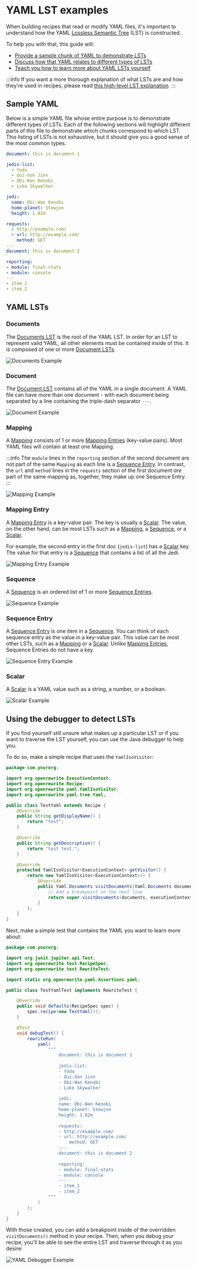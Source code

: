 # YAML LST examples

When building recipes that read or modify YAML files, it's important to understand how the YAML [Lossless Semantic Tree](./lossless-semantic-trees.md) (LST) is constructed.  

To help you with that, this guide will:

* [Provide a sample chunk of YAML to demonstrate LSTs](#sample-yaml)
* [Discuss how that YAML relates to different types of LSTs](#yaml-lsts)
* [Teach you how to learn more about YAML LSTs yourself](#using-the-debugger-to-detect-lsts) 

:::info
If you want a more thorough explanation of what LSTs are and how they're used in recipes, please read [this high-level LST explanation](./lst-examples.md#high-level-lst-explanation).
:::

## Sample YAML

Below is a simple YAML file whose entire purpose is to demonstrate different types of LSTs. Each of the following sections will highlight different parts of this file to demonstrate which chunks correspond to which LST. This listing of LSTs is not exhaustive, but it should give you a good sense of the most common types.

```yaml
document: this is document 1

jedis-list:
  - Yoda
  - Qui-Gon Jinn
  - Obi-Wan Kenobi
  - Luke Skywalker

jedi:
  name: Obi-Wan Kenobi
  home-planet: Stewjon
  height: 1.82m

requests:
  - http://example.com/
  - url: http://example.com/
    method: GET
---
document: this is document 2

reporting:
- module: final-stats
- module: console
---
- item_1
- item_2
```

## YAML LSTs

### Documents

The [Documents LST](https://github.com/openrewrite/rewrite/blob/v7.35.0/rewrite-yaml/src/main/java/org/openrewrite/yaml/tree/Yaml.java#L65-L129) is the root of the YAML LST. In order for an LST to represent valid YAML, all other elements must be contained inside of this. It is composed of one or more [Document LSTs](#document).

![Documents Example](./assets/Documents.png)

### Document

The [Document LST](https://github.com/openrewrite/rewrite/blob/v7.35.0/rewrite-yaml/src/main/java/org/openrewrite/yaml/tree/Yaml.java#L134-L187) contains all of the YAML in a single document. A YAML file can have more than one document - with each document being separated by a line containing the triple-dash separator `---`.

![Document Example](./assets/Document.png)

### Mapping

A [Mapping](https://github.com/openrewrite/rewrite/blob/v7.35.0/rewrite-yaml/src/main/java/org/openrewrite/yaml/tree/Yaml.java#L232-L305) consists of 1 or more [Mapping Entries](#mapping-entry) (key-value pairs). Most YAML files will contain at least one Mapping.

:::info
The `module` lines in the `reporting` section of the second document are not part of the same `Mapping` as each line is a [Sequence Entry](#sequence-entry). In contrast, the `url` and `method` lines in the `requests` section of the first document _are_ part of the same mapping as, together, they make up one Sequence Entry.
:::

![Mapping Example](./assets/Mapping.png)

### Mapping Entry

A [Mapping Entry](https://github.com/openrewrite/rewrite/blob/v7.35.0/rewrite-yaml/src/main/java/org/openrewrite/yaml/tree/Yaml.java#L281-L304) is a key-value pair. The key is usually a [Scalar](#scalar). The value, on the other hand, can be most LSTs such as a [Mapping](#mapping), a [Sequence](#sequence), or a [Scalar](#scalar).

For example, the second entry in the first doc (`jedis-list`) has a [Scalar](#scalar) key. The value for that entry is a [Sequence](#sequence) that contains a list of all the Jedi.

![Mapping Entry Example](./assets/MappingEntry.png)

### Sequence

A [Sequence](https://github.com/openrewrite/rewrite/blob/v7.35.0/rewrite-yaml/src/main/java/org/openrewrite/yaml/tree/Yaml.java#L311-L405) is an ordered list of 1 or more [Sequence Entries](#sequence-entry).

![Sequence Example](./assets/Sequence.png)

### Sequence Entry

A [Sequence Entry](https://github.com/openrewrite/rewrite/blob/v7.35.0/rewrite-yaml/src/main/java/org/openrewrite/yaml/tree/Yaml.java#L361-L404) is one item in a [Sequence](#sequence). You can think of each sequence entry as the value in a key-value pair. This value can be most other LSTs, such as a [Mapping](#mapping) or a [Scalar](#scalar). Unlike [Mapping Entries](#mapping-entry), Sequence Entries do not have a key.

![Sequence Entry Example](./assets/SequenceEntry.png)

### Scalar

A [Scalar](https://github.com/openrewrite/rewrite/blob/v7.35.0/rewrite-yaml/src/main/java/org/openrewrite/yaml/tree/Yaml.java#L192-L226) is a YAML value such as a string, a number, or a boolean.

![Scalar Example](./assets/Scalar.png)

## Using the debugger to detect LSTs

If you find yourself still unsure what makes up a particular LST or if you want to traverse the LST yourself, you can use the Java debugger to help you.

To do so, make a simple recipe that uses the `YamlIsoVisitor`:

```java
package com.yourorg;

import org.openrewrite.ExecutionContext;
import org.openrewrite.Recipe;
import org.openrewrite.yaml.YamlIsoVisitor;
import org.openrewrite.yaml.tree.Yaml;

public class TestYaml extends Recipe {
    @Override
    public String getDisplayName() {
        return "test";
    }

    @Override
    public String getDescription() {
        return "test test.";
    }

    @Override
    protected YamlIsoVisitor<ExecutionContext> getVisitor() {
        return new YamlIsoVisitor<ExecutionContext>() {
            @Override
            public Yaml.Documents visitDocuments(Yaml.Documents documents, ExecutionContext executionContext) {
                // Add a breakpoint on the next line
                return super.visitDocuments(documents, executionContext);
            }
        };
    }
}
```

Next, make a simple test that contains the YAML you want to learn more about:

```java
package com.yourorg;

import org.junit.jupiter.api.Test;
import org.openrewrite.test.RecipeSpec;
import org.openrewrite.test.RewriteTest;

import static org.openrewrite.yaml.Assertions.yaml;

public class TestYamlTest implements RewriteTest {

    @Override
    public void defaults(RecipeSpec spec) {
        spec.recipe(new TestYaml());
    }

    @Test
    void debugTest() {
        rewriteRun(
            yaml(
                """
                    document: this is document 1
                    
                    jedis-list:
                    - Yoda
                    - Qui-Gon Jinn
                    - Obi-Wan Kenobi
                    - Luke Skywalker
                    
                    jedi:
                    name: Obi-Wan Kenobi
                    home-planet: Stewjon
                    height: 1.82m
                    
                    requests:
                    - http://example.com/
                    - url: http://example.com/
                        method: GET
                    ---
                    document: this is document 2
                    
                    reporting:
                    - module: final-stats
                    - module: console
                    ---
                    - item_1
                    - item_2
                """
            )
        );
    }
}
```

With those created, you can add a breakpoint inside of the overridden `visitDocuments()` method in your recipe. Then, when you debug your recipe, you'll be able to see the entire LST and traverse through it as you desire:

![YAML Debugger Example](./assets/YAMLDebugger.png)